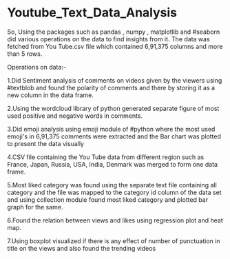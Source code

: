 # Youtube_Text_Data_Analysis
So, Using the packages such as pandas , numpy , matplotlib and #seaborn did various operations on the data to find insights from it. The data was fetched from You Tube.csv file which contained 6,91,375 columns and more than 5 rows.

Operations on data:- 

1.Did Sentiment analysis of comments on videos given by the viewers using #textblob and found the polarity of comments and there by storing it as a new column in the data frame.  

2.Using the wordcloud library of python generated separate figure of most used positive and negative words in comments.

3.Did emoji analysis using emoji module of #python where the most used emoji's in 6,91,375 comments were extracted and the Bar chart was plotted to present the data visually

4.CSV file containing the You Tube data from different region such as France, Japan, Russia, USA, India, Denmark was merged to form one data frame.

5.Most liked category was found using the separate text file containing all category and the file was mapped to the category id column of the data set and using collection module found most liked category and plotted bar graph for the same.

6.Found the relation between views and likes using regression plot and heat map.

7.Using boxplot visualized if there is any effect of number of punctuation in title on the views and also found the trending videos
  
